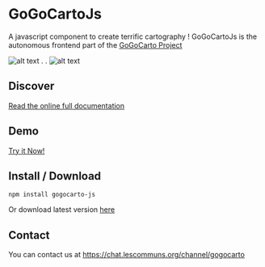 GoGoCartoJs
==========
A javascript component to create terrific cartography ! GoGoCartoJs is the autonomous frontend part of the [GoGoCarto Project](https://gitlab.adullact.net/pixelhumain/GoGoCarto)

![alt text](https://gitlab.adullact.net/pixelhumain/GoGoCartoJs/raw/master/docs/images/desktop.png "Desktop")
.   .   ![alt text](https://gitlab.adullact.net/pixelhumain/GoGoCartoJs/raw/master/docs/images/mobile.png "Mobile")


Discover
-------------------

[Read the online full documentation](https://pixelhumain.github.io/GoGoCartoJs)

Demo
-----

[Try it Now!](https://pixelhumain.github.io/GoGoCartoJs/web/examples)


Install / Download
--------
`npm install gogocarto-js`

Or download latest version [here](https://gitlab.adullact.net/pixelhumain/GoGoCartoJs/tags)


Contact
--------
You can contact us at https://chat.lescommuns.org/channel/gogocarto


